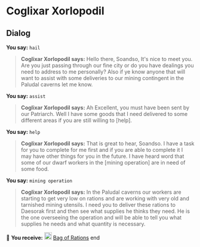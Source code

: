 # Coglixar Xorlopodil


## Dialog

**You say:** `hail`



>**Coglixar Xorlopodil says:** Hello there, Soandso, It's nice to meet you. Are you just passing through our fine city or do you have dealings you need to address to me personally? Also if ye know anyone that will want to assist with some deliveries to our mining contingent in the Paludal caverns let me know.

**You say:** `assist`



>**Coglixar Xorlopodil says:** Ah Excellent, you must have been sent by our Patriarch.  Well I have some goods that I need delivered to some different areas if you are still willing to [help].

**You say:** `help`



>**Coglixar Xorlopodil says:** That is great to hear, Soandso. I have a task for you to complete for me first and if you are able to complete it I may have other things for you in the future. I have heard word that some of our dwarf workers in the [mining operation] are in need of some food.

**You say:** `mining operation`



>**Coglixar Xorlopodil says:** In the Paludal caverns our workers are starting to get very low on rations and are working with very old and tarnished mining utensils. I need you to deliver these rations to Daesorak first and then see what supplies he thinks they need. He is the one overseeing the operation and will be able to tell you what supplies he needs and what quantity is necessary.


 &#127873; **You receive:**  <img style="background:url(/static/icons/blank_slot.gif);width:20px;height:20px;" src="/static/icons/item_539.png" alt="" /> <a
                                href="/item/4747" data-url="4747" class="tooltip-link link">Bag of Rations</a>
end
